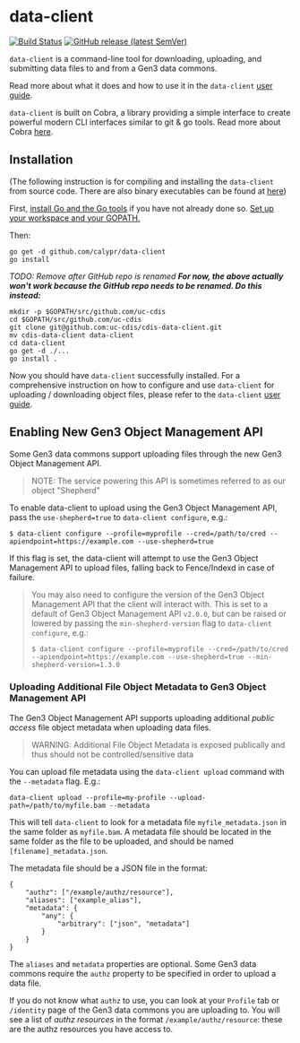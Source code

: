 # data-client
[![Build Status](https://travis-ci.org/uc-cdis/cdis-data-client.svg?branch=master)](https://travis-ci.org/uc-cdis/cdis-data-client)
[![GitHub release (latest SemVer)](https://img.shields.io/github/v/release/uc-cdis/cdis-data-client?sort=semver)](https://github.com/uc-cdis/cdis-data-client/releases)

`data-client` is a command-line tool for downloading, uploading, and submitting data files to and from a Gen3 data commons.

Read more about what it does and how to use it in the `data-client` [user guide](https://gen3.org/resources/user/data-client/).

`data-client` is built on Cobra, a library providing a simple interface to create powerful modern CLI interfaces similar to git & go tools. Read more about Cobra [here](https://github.com/spf13/cobra).


## Installation

(The following instruction is for compiling and installing the `data-client` from source code. There are also binary executables can be found at [here](https://github.com/uc-cdis/cdis-data-client/releases))

First, [install Go and the Go tools](https://golang.org/doc/install) if you have not already done so. [Set up your workspace and your GOPATH.](https://golang.org/doc/code.html)


Then:
```
go get -d github.com/calypr/data-client
go install
```


*TODO: Remove after GitHub repo is renamed*
**_For now, the above actually won't work because the GitHub repo needs to be renamed. Do this instead:_**

```
mkdir -p $GOPATH/src/github.com/uc-cdis
cd $GOPATH/src/github.com/uc-cdis
git clone git@github.com:uc-cdis/cdis-data-client.git
mv cdis-data-client data-client
cd data-client
go get -d ./...
go install .
```

Now you should have `data-client` successfully installed. For a comprehensive instruction on how to configure and use `data-client` for uploading / downloading object files, please refer to the `data-client` [user guide](https://gen3.org/resources/user/data-client/).

## Enabling New Gen3 Object Management API
Some Gen3 data commons support uploading files through the new Gen3 Object Management API.

> NOTE: The service powering this API is sometimes referred to as our object "Shepherd"

To enable data-client to upload using the Gen3 Object Management API, pass the `use-shepherd=true` to `data-client configure`, e.g.:
```
$ data-client configure --profile=myprofile --cred=/path/to/cred --apiendpoint=https://example.com --use-shepherd=true
```
If this flag is set, the data-client will attempt to use the Gen3 Object Management API to upload files, falling back to Fence/Indexd in case of failure.


>You may also need to configure the version of the Gen3 Object Management API that the client will interact with. This is set to a default of Gen3 Object Management API `v2.0.0`, but can
>be raised or lowered by passing the `min-shepherd-version` flag to `data-client configure`, e.g.:
>```
>$ data-client configure --profile=myprofile --cred=/path/to/cred --apiendpoint=https://example.com --use-shepherd=true --min-shepherd-version=1.3.0
>```

### Uploading Additional File Object Metadata to Gen3 Object Management API
The Gen3 Object Management API supports uploading additional *public access* file object metadata when uploading data files.

> WARNING: Additional File Object Metadata is exposed publically and thus should not be controlled/sensitive data

You can upload file metadata using the `data-client upload` command with the  `--metadata` flag. E.g.:
```
data-client upload --profile=my-profile --upload-path=/path/to/myfile.bam --metadata
```

This will tell `data-client` to look for a metadata file `myfile_metadata.json` in the same folder as `myfile.bam`.
A metadata file should be located in the same folder as the file to be uploaded, and should be named `[filename]_metadata.json`.

The metadata file should be a JSON file in the format:
```
{
    "authz": ["/example/authz/resource"],
    "aliases": ["example_alias"],
    "metadata": {
        "any": {
            "arbitrary": ["json", "metadata"]
        }
    }
}
```
The `aliases` and `metadata` properties are optional. Some Gen3 data commons require the `authz` property to be specified in order to upload a data file.

If you do not know what `authz` to use, you can look at your `Profile` tab or `/identity` page of the Gen3 data commons you are uploading to. You will see a list of *authz resources* in the format `/example/authz/resource`: these are the authz resources you have access to.
